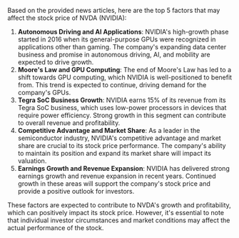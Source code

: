 Based on the provided news articles, here are the top 5 factors that may affect the stock price of NVDA (NVIDIA):

1. **Autonomous Driving and AI Applications**: NVIDIA's high-growth phase started in 2016 when its general-purpose GPUs were recognized in applications other than gaming. The company's expanding data center business and promise in autonomous driving, AI, and mobility are expected to drive growth.
2. **Moore's Law and GPU Computing**: The end of Moore's Law has led to a shift towards GPU computing, which NVIDIA is well-positioned to benefit from. This trend is expected to continue, driving demand for the company's GPUs.
3. **Tegra SoC Business Growth**: NVIDIA earns 15% of its revenue from its Tegra SoC business, which uses low-power processors in devices that require power efficiency. Strong growth in this segment can contribute to overall revenue and profitability.
4. **Competitive Advantage and Market Share**: As a leader in the semiconductor industry, NVIDIA's competitive advantage and market share are crucial to its stock price performance. The company's ability to maintain its position and expand its market share will impact its valuation.
5. **Earnings Growth and Revenue Expansion**: NVIDIA has delivered strong earnings growth and revenue expansion in recent years. Continued growth in these areas will support the company's stock price and provide a positive outlook for investors.

These factors are expected to contribute to NVDA's growth and profitability, which can positively impact its stock price. However, it's essential to note that individual investor circumstances and market conditions may affect the actual performance of the stock.